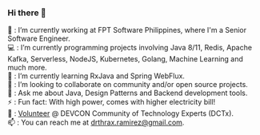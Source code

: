 ### Hi there 👋

💼 : I’m currently working at FPT Software Philippines, where I'm a Senior Software Engineer.  
💻 : I’m currently programming projects involving Java 8/11, Redis, Apache Kafka, Serverless, NodeJS, Kubernetes, Golang, Machine Learning and much more.  
🌱 : I’m currently learning RxJava and Spring WebFlux.  
👯 : I’m looking to collaborate on community and/or open source projects.  
💬 : Ask me about Java, Design Patterns and Backend development tools.  
⚡ : Fun fact: With high power, comes with higher electricity bill!  
👋 : [Volunteer](https://dctx.ph/volunteer/david-ramirez/) @ DEVCON Community of Technology Experts (DCTx).  
📫 : You can reach me at drthrax.ramirez@gmail.com.

